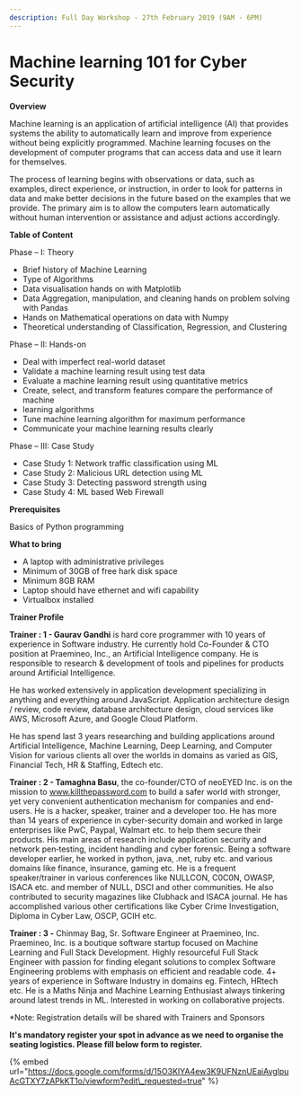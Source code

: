 ```yaml
---
description: Full Day Workshop - 27th February 2019 (9AM - 6PM)
---
```


# Machine learning 101 for Cyber Security

**Overview**

Machine learning is an application of artificial intelligence \(AI\) that provides systems the ability to automatically learn and improve from experience without being explicitly programmed. Machine learning focuses on the development of computer programs that can access data and use it learn for themselves.

The process of learning begins with observations or data, such as examples, direct experience, or instruction, in order to look for patterns in data and make better decisions in the future based on the examples that we provide. The primary aim is to allow the computers learn automatically without human intervention or assistance and adjust actions accordingly.

**Table of Content**

Phase – I: Theory

* Brief history of Machine Learning
* Type of Algorithms
* Data visualisation hands on with Matplotlib
* Data Aggregation, manipulation, and cleaning hands on problem solving with Pandas
* Hands on Mathematical operations on data with Numpy
* Theoretical understanding of Classification, Regression, and Clustering

Phase – II: Hands-on

* Deal with imperfect real-world dataset
* Validate a machine learning result using test data
* Evaluate a machine learning result using quantitative metrics
* Create, select, and transform features compare the performance of machine
* learning algorithms
* Tune machine learning algorithm for maximum performance
* Communicate your machine learning results clearly

Phase – III: Case Study

* Case Study 1: Network traffic classification using ML
* Case Study 2: Malicious URL detection using ML
* Case Study 3: Detecting password strength using
* Case Study 4: ML based Web Firewall

**Prerequisites**

Basics of Python programming

**What to bring**

* A laptop with administrative privileges
* Minimum of 30GB of free hark disk space
* Minimum 8GB RAM
* Laptop should have ethernet and wifi capability
* Virtualbox installed

**Trainer Profile**

**Trainer : 1 - Gaurav Gandhi** is hard core programmer with 10 years of experience in Software industry. He currently hold Co-Founder & CTO position at Praemineo, Inc., an Artificial Intelligence company. He is responsible to research & development of tools and pipelines for products around Artificial Intelligence.

He has worked extensively in application development specializing in anything and everything around JavaScript. Application architecture design / review, code review, database architecture design, cloud services like AWS, Microsoft Azure, and Google Cloud Platform.

He has spend last 3 years researching and building applications around Artificial Intelligence, Machine Learning, Deep Learning, and Computer Vision for various clients all over the worlds in domains as varied as GIS, Financial Tech, HR & Staffing, Edtech etc.

**Trainer : 2 - Tamaghna Basu**, the co-founder/CTO of neoEYED Inc. is on the mission to www.killthepassword.com to build a safer world with stronger, yet very convenient authentication mechanism for companies and end-users. He is a hacker, speaker, trainer and a developer too. He has more than 14 years of experience in cyber-security domain and worked in large enterprises like PwC, Paypal, Walmart etc. to help them secure their products. His main areas of research include application security and network pen‐testing, incident handling and cyber forensic. Being a software developer earlier, he worked in python, java, .net, ruby etc. and various domains like finance, insurance, gaming etc. He is a frequent speaker/trainer in various conferences like NULLCON, C0C0N, OWASP, ISACA etc. and member of NULL, DSCI and other communities. He also contributed to security magazines like Clubhack and ISACA journal. He has accomplished various other certifications like Cyber Crime Investigation, Diploma in Cyber Law, OSCP, GCIH etc.

**Trainer : 3 -** Chinmay Bag, Sr. Software Engineer at Praemineo, Inc. Praemineo, Inc. is a boutique software startup focused on Machine Learning and Full Stack Development. Highly resourceful Full Stack Engineer with passion for finding elegant solutions to complex Software Engineering  problems with emphasis on efficient and readable code. 4+ years of experience in Software Industry in domains eg. Fintech, HRtech etc. He is a Maths Ninja and Machine Learning Enthusiast always tinkering around latest trends in ML. Interested in working on collaborative projects.

\*Note: Registration details will be shared with Trainers and Sponsors

**It's mandatory register your spot in advance as we need to organise the seating logistics. Please fill below form to register.**

{% embed url="https://docs.google.com/forms/d/15O3KIYA4ew3K9UFNznUEaiAyglpuAcGTXY7zAPkKT1o/viewform?edit\_requested=true" %}

